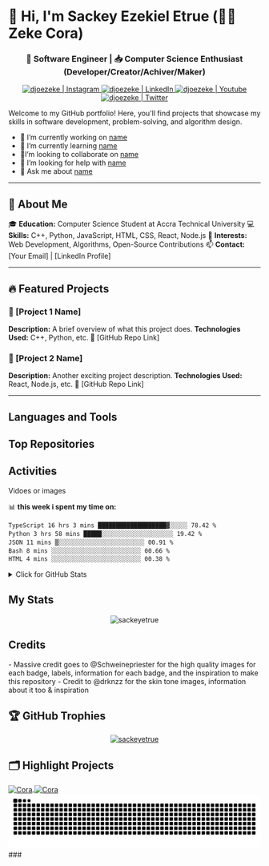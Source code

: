 # 👋 Hi, I'm Sackey Ezekiel Etrue (🏄‍♂️ Zeke Cora)

<div align="center">
  <h3>🚀 Software Engineer | 📥 Computer Science Enthusiast (Developer/Creator/Achiver/Maker)</h3>
</div>

<!-- ---------SOCIALS---------- -->

<div align="center">
  <a href="https://instagram.com/djoezeke">
    <img
      src="https://img.shields.io/static/v1?message=Instagram&logo=instagram&label=&color=D62976&logoColor=white&labelColor=&style=for-the-badge"
      height="25" alt="djoezeke | Instagram" />
  </a>
  <a href="https://linkedin.com/in/djoezeke">
    <img
      src="https://img.shields.io/static/v1?message=LinkedIn&logo=linkedin&label=&color=0077B5&logoColor=white&labelColor=&style=for-the-badge"
      height="25" alt="djoezeke | LinkedIn" />
  </a>
  <a href="https://youtube.com/djoezeke">
    <img
      src="https://img.shields.io/static/v1?message=Youtube&logo=youtube&label=&color=FF0000&logoColor=white&labelColor=&style=for-the-badge"
      height="25" alt="djoezeke | Youtube" />
  </a>
  <a href="https://twitter.com/djoezeke">
    <img
      src="https://img.shields.io/static/v1?message=Twitter&logo=twitter&label=&color=1DA1F2&logoColor=white&labelColor=&style=for-the-badge"
      height="25" alt="djoezeke | Twitter" /> </a>
</div>

Welcome to my GitHub portfolio! Here, you'll find projects that showcase my skills in software development,
problem-solving, and algorithm design.

<!-- ----------I'M---------- -->
<p>
<ul>
  <li>🔭 I’m currently working on <a href="link">name</a></li>
  <li>🌱 I’m currently learning <a href="link">name</a></li>
  <li>👯I’m looking to collaborate on <a href="link">name</a></li>
  <li>🤔 I’m looking for help with <a href="link">name</a></li>
  <li>💬 Ask me about <a href="link">name</a></li>
</ul>
</p>

---

## 📌 About Me

🎓 **Education:** Computer Science Student at Accra Technical University
💻 **Skills:** C++, Python, JavaScript, HTML, CSS, React, Node.js
🚀 **Interests:** Web Development, Algorithms, Open-Source Contributions
📫 **Contact:** [Your Email] | [LinkedIn Profile]

---

## 🔥 Featured Projects

### 📌 [Project 1 Name]

**Description:** A brief overview of what this project does.
**Technologies Used:** C++, Python, etc.
🔗 [GitHub Repo Link]

### 📌 [Project 2 Name]

**Description:** Another exciting project description.
**Technologies Used:** React, Node.js, etc.
🔗 [GitHub Repo Link]

---

<!-- ----------MAIN------------ -->
<h2 align="left">Languages and Tools</h2>
<h2 align="left">Top Repositories</h2>
<h2 align="left">Activities</h2>
<p> Vidoes or images</p>

📊 **this week i spent my time on:**

<!--START_SECTION:waka-->

```txt
TypeScript 16 hrs 3 mins ███████████████████▓░░░░░ 78.42 %
Python 3 hrs 58 mins █████░░░░░░░░░░░░░░░░░░░░ 19.42 %
JSON 11 mins ▒░░░░░░░░░░░░░░░░░░░░░░░░ 00.91 %
Bash 8 mins ░░░░░░░░░░░░░░░░░░░░░░░░░ 00.66 %
HTML 4 mins ░░░░░░░░░░░░░░░░░░░░░░░░░ 00.38 %
```

<!--END_SECTION:waka-->

<details>
  <summary>Click for GitHub Stats</summary>
  <p align="center">
    <img alt="GitHub Stats"
      src="https://github-readme-stats.vercel.app/api?username=sackeyetrue&show_icons=true&hide=issues&icon_color=000000&hide_border=true&title_color=5391FE&text_color=555">
    <br>
    <img alt="Top Language"
      src="https://github-readme-stats.vercel.app/api/top-langs/?username=sackeyetrue&hide=html,&hide_border=true&title_color=5391FE&text_color=555"
      >
  </p>
</details>

<!-- ----------STATS----------- -->
<h2 align="left">My Stats</h2>

<p align="center">
  <img align="center" src="https://github-readme-streak-stats.herokuapp.com/?user=sackeyetrue&" alt="sackeyetrue" />
</p>

<!-- ---------CREDITS---------- -->
<h2 align="left">Credits</h2>

<p>
  - Massive credit goes to @Schweinepriester for the high quality images for each
  badge, labels, information for each badge, and the inspiration to make this
  repository
  - Credit to @drknzz for the skin tone images, information about it
  too & inspiration
</p>

## 🏆 GitHub Trophies

<!-- ---------TROPHY------------- -->
<p align="center">
  <a href="https://github.com/ryo-ma/github-profile-trophy">
    <img src="https://github-profile-trophy.vercel.app/?username=sackeyetrue" alt="sackeyetrue" />
  </a>
</p>

## 🗂️ Highlight Projects

<a href="https://github.com/sackeyetrue/">
  <img align="center"
    src="https://github-readme-stats.vercel.app/api/pin/?username=sackeyetrue&repo=sackeyetrue&show_icons=true&line_height=27&title_color=6aa6f8&text_color=8a919a&icon_color=6aa6f8&bg_color=22272e"
    alt="Cora" />
</a>

<a href="https://github.com/sackeyetrue/">
  <img align="center"
    src="https://github-readme-stats.vercel.app/api/pin/?username=sackeyetrue&repo=sackeyetrue&show_icons=true&line_height=27&title_color=6aa6f8&text_color=8a919a&icon_color=6aa6f8&bg_color=22272e"
    alt="Cora" />
</a>

<picture>
  <source media="(prefers-color-scheme: dark)" srcset="https://raw.githubusercontent.com/djoezeke/djoezeke/output/github-contribution-grid-snake-dark.svg" />
  <source media="(prefers-color-scheme: light)" srcset="https://raw.githubusercontent.com/djoezeke/djoezeke/output/github-contribution-grid-snake.svg" />
  <img alt="Github Snake" src="https://raw.githubusercontent.com/djoezeke/djoezeke/output/github-contribution-grid-snake.svg" />
</picture>
###
